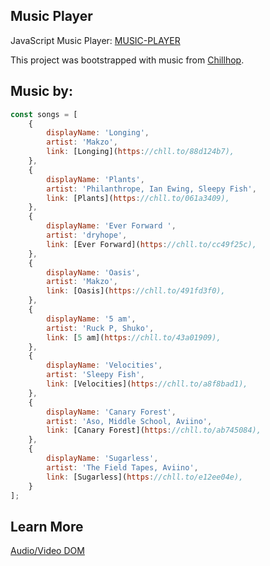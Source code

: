 ## Music Player

JavaScript Music Player:  [MUSIC-PLAYER](https://beta-23.github.io/music-player/)

This project was bootstrapped with music from [Chillhop](https://chillhop.com/).

## Music by:
```javaScript
const songs = [
    {
        displayName: 'Longing',
        artist: 'Makzo',
        link: [Longing](https://chll.to/88d124b7),
    },
    {
        displayName: 'Plants',
        artist: 'Philanthrope, Ian Ewing, Sleepy Fish',
        link: [Plants](https://chll.to/061a3409),
    },
    {
        displayName: 'Ever Forward ',
        artist: 'dryhope',
        link: [Ever Forward](https://chll.to/cc49f25c),
    },
    {
        displayName: 'Oasis',
        artist: 'Makzo',
        link: [Oasis](https://chll.to/491fd3f0),
    },
    {
        displayName: '5 am',
        artist: 'Ruck P, Shuko',
        link: [5 am](https://chll.to/43a01909),
    },
    {
        displayName: 'Velocities',
        artist: 'Sleepy Fish',
        link: [Velocities](https://chll.to/a8f8bad1),
    },
    {
        displayName: 'Canary Forest',
        artist: 'Aso, Middle School, Aviino',
        link: [Canary Forest](https://chll.to/ab745084),
    },
    {
        displayName: 'Sugarless',
        artist: 'The Field Tapes, Aviino',
        link: [Sugarless](https://chll.to/e12ee04e),
    }
];
```

## Learn More
[Audio/Video DOM](https://www.w3schools.com/tags/ref_av_dom.asp)
